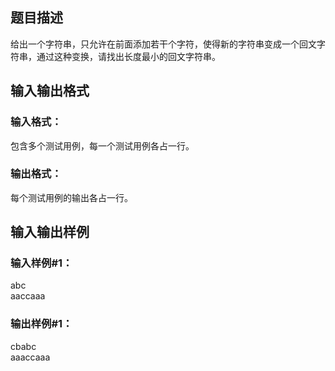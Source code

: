 ## 题目描述

给出一个字符串，只允许在前面添加若干个字符，使得新的字符串变成一个回文字符串，通过这种变换，请找出长度最小的回文字符串。

## 输入输出格式

### 输入格式：
包含多个测试用例，每一个测试用例各占一行。

### 输出格式：
每个测试用例的输出各占一行。

## 输入输出样例

### 输入样例#1：
abc  
aaccaaa

### 输出样例#1：
cbabc  
aaaccaaa
